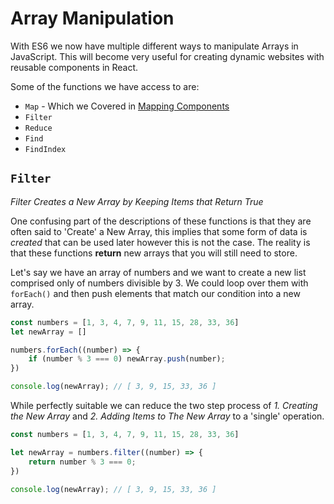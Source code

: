 # Array Manipulation

With ES6 we now have multiple different ways to manipulate Arrays in JavaScript. This will become very useful for creating dynamic websites with reusable components in React.

Some of the functions we have access to are:

- `Map` - Which we Covered in [Mapping Components](Mapping%20Components.md)
- `Filter`
- `Reduce`
- `Find`
- `FindIndex`

## `Filter`

*Filter Creates a New Array by Keeping Items that Return True*

One confusing part of the descriptions of these functions is that they are often said to 'Create' a New Array, this implies that some form of data is *created* that can be used later however this is not the case. The reality is that these functions **return** new arrays that you will still need to store.

Let's say we have an array of numbers and we want to create a new list comprised only of numbers divisible by 3. We could loop over them with `forEach()` and then push elements that match our condition into a new array.

```javascript
const numbers = [1, 3, 4, 7, 9, 11, 15, 28, 33, 36]
let newArray = []

numbers.forEach((number) => {
	if (number % 3 === 0) newArray.push(number);
})

console.log(newArray); // [ 3, 9, 15, 33, 36 ]
```

While perfectly suitable we can reduce the two step process of *1. Creating the New Array* and *2. Adding Items to The New Array* to a 'single' operation.

```javascript
const numbers = [1, 3, 4, 7, 9, 11, 15, 28, 33, 36]

let newArray = numbers.filter((number) => {
	return number % 3 === 0;
})

console.log(newArray); // [ 3, 9, 15, 33, 36 ]
```


